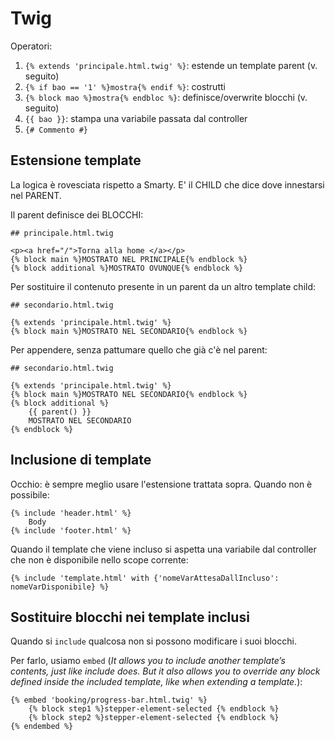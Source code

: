 # Twig

Operatori:

1. `{% extends 'principale.html.twig' %}`: estende un template parent (v. seguito)
2. `{% if bao == '1' %}mostra{% endif %}`: costrutti
2. `{% block mao %}mostra{% endbloc %}`: definisce/overwrite blocchi (v. seguito)
1. `{{ bao }}`: stampa una variabile passata dal controller
3. `{# Commento #}`


## Estensione template 

La logica è rovesciata rispetto a Smarty. E' il CHILD che dice dove innestarsi nel PARENT.

Il parent definisce dei BLOCCHI:

````
## principale.html.twig

<p><a href="/">Torna alla home </a></p>
{% block main %}MOSTRATO NEL PRINCIPALE{% endblock %}
{% block additional %}MOSTRATO OVUNQUE{% endblock %}
````

Per sostituire il contenuto presente in un parent da un altro template child:

````
## secondario.html.twig

{% extends 'principale.html.twig' %}
{% block main %}MOSTRATO NEL SECONDARIO{% endblock %}
````

Per appendere, senza pattumare quello che già c'è nel parent:

````
## secondario.html.twig

{% extends 'principale.html.twig' %}
{% block main %}MOSTRATO NEL SECONDARIO{% endblock %}
{% block additional %}
    {{ parent() }}
    MOSTRATO NEL SECONDARIO
{% endblock %}
````

## Inclusione di template

Occhio: è sempre meglio usare l'estensione trattata sopra. Quando non è possibile:

````
{% include 'header.html' %}
    Body
{% include 'footer.html' %}
````

Quando il template che viene incluso si aspetta una variabile dal controller che non è disponibile nello scope corrente:

````
{% include 'template.html' with {'nomeVarAttesaDallIncluso': nomeVarDisponibile} %}
````

## Sostituire blocchi nei template inclusi

Quando si `include` qualcosa non si possono modificare i suoi blocchi.

Per farlo, usiamo `embed` (*It allows you to include another template’s contents, just like include does. But it also allows you to override any block defined inside the included template, like when extending a template.*):

````
{% embed 'booking/progress-bar.html.twig' %}
    {% block step1 %}stepper-element-selected {% endblock %}
    {% block step2 %}stepper-element-selected {% endblock %}
{% endembed %}
````
